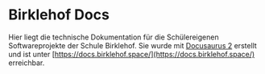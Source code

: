 # Birklehof Docs

Hier liegt die technische Dokumentation für die Schülereigenen Softwareprojekte der Schule Birklehof. Sie wurde mit [Docusaurus 2](https://docusaurus.io/) erstellt und ist unter [https://docs.birklehof.space/](https://docs.birklehof.space/) erreichbar.